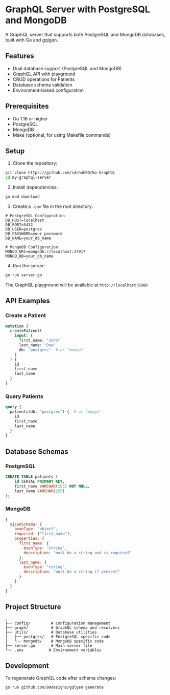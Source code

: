 # GraphQL Server with PostgreSQL and MongoDB

A GraphQL server that supports both PostgreSQL and MongoDB databases, built with Go and gqlgen.

## Features

- Dual database support (PostgreSQL and MongoDB)
- GraphQL API with playground
- CRUD operations for Patients
- Database schema validation
- Environment-based configuration

## Prerequisites

- Go 1.16 or higher
- PostgreSQL
- MongoDB
- Make (optional, for using Makefile commands)

## Setup

1. Clone the repository:
```bash
git clone https://github.com/sdshah09/Go-GraphQL
cd my-graphql-server
```

2. Install dependencies:
```bash
go mod download
```

3. Create a `.env` file in the root directory:
```env
# PostgreSQL Configuration
DB_HOST=localhost
DB_PORT=5432
DB_USER=postgres
DB_PASSWORD=your_password
DB_NAME=your_db_name

# MongoDB Configuration
MONGO_URI=mongodb://localhost:27017
MONGO_DB=your_db_name
```

4. Run the server:
```bash
go run server.go
```

The GraphQL playground will be available at `http://localhost:8080`

## API Examples

### Create a Patient

```graphql
mutation {
  createPatient(
    input: {
      first_name: "John"
      last_name: "Doe"
      db: "postgres"  # or "mongo"
    }
  ) {
    id
    first_name
    last_name
  }
}
```

### Query Patients

```graphql
query {
  patients(db: "postgres") {  # or "mongo"
    id
    first_name
    last_name
  }
}
```

## Database Schemas

### PostgreSQL
```sql
CREATE TABLE patients (
    id SERIAL PRIMARY KEY,
    first_name VARCHAR(255) NOT NULL,
    last_name VARCHAR(255)
);
```

### MongoDB
```javascript
{
  $jsonSchema: {
    bsonType: "object",
    required: ["first_name"],
    properties: {
      first_name: {
        bsonType: "string",
        description: "must be a string and is required"
      },
      last_name: {
        bsonType: "string",
        description: "must be a string if present"
      }
    }
  }
}
```

## Project Structure

```
.
├── config/         # Configuration management
├── graph/          # GraphQL schema and resolvers
├── utils/          # Database utilities
│   ├── postgres/   # PostgreSQL specific code
│   └── mongodb/    # MongoDB specific code
├── server.go       # Main server file
└── .env           # Environment variables
```

## Development

To regenerate GraphQL code after schema changes:
```bash
go run github.com/99designs/gqlgen generate
```

